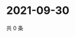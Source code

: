 # 2021-09-30

共 0 条

<!-- BEGIN -->
<!-- 最后更新时间 Thu Sep 30 2021 07:15:06 GMT+0800 (China Standard Time) -->

<!-- END -->
